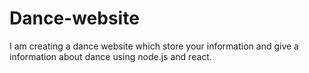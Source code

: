 # Dance-website
I am creating a dance website which store your information and give a information about dance using node.js and react.

